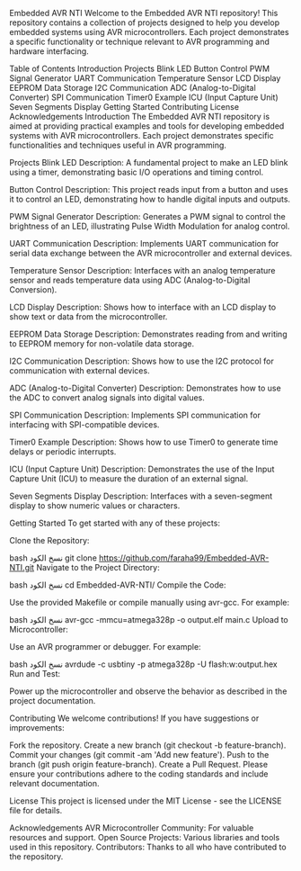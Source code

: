 Embedded AVR NTI
Welcome to the Embedded AVR NTI repository! This repository contains a collection of projects designed to help you develop embedded systems using AVR microcontrollers. Each project demonstrates a specific functionality or technique relevant to AVR programming and hardware interfacing.

Table of Contents
Introduction
Projects
Blink LED
Button Control
PWM Signal Generator
UART Communication
Temperature Sensor
LCD Display
EEPROM Data Storage
I2C Communication
ADC (Analog-to-Digital Converter)
SPI Communication
Timer0 Example
ICU (Input Capture Unit)
Seven Segments Display
Getting Started
Contributing
License
Acknowledgements
Introduction
The Embedded AVR NTI repository is aimed at providing practical examples and tools for developing embedded systems with AVR microcontrollers. Each project demonstrates specific functionalities and techniques useful in AVR programming.

Projects
Blink LED
Description: A fundamental project to make an LED blink using a timer, demonstrating basic I/O operations and timing control.

Button Control
Description: This project reads input from a button and uses it to control an LED, demonstrating how to handle digital inputs and outputs.

PWM Signal Generator
Description: Generates a PWM signal to control the brightness of an LED, illustrating Pulse Width Modulation for analog control.

UART Communication
Description: Implements UART communication for serial data exchange between the AVR microcontroller and external devices.

Temperature Sensor
Description: Interfaces with an analog temperature sensor and reads temperature data using ADC (Analog-to-Digital Conversion).

LCD Display
Description: Shows how to interface with an LCD display to show text or data from the microcontroller.

EEPROM Data Storage
Description: Demonstrates reading from and writing to EEPROM memory for non-volatile data storage.

I2C Communication
Description: Shows how to use the I2C protocol for communication with external devices.

ADC (Analog-to-Digital Converter)
Description: Demonstrates how to use the ADC to convert analog signals into digital values.

SPI Communication
Description: Implements SPI communication for interfacing with SPI-compatible devices.

Timer0 Example
Description: Shows how to use Timer0 to generate time delays or periodic interrupts.

ICU (Input Capture Unit)
Description: Demonstrates the use of the Input Capture Unit (ICU) to measure the duration of an external signal.

Seven Segments Display
Description: Interfaces with a seven-segment display to show numeric values or characters.

Getting Started
To get started with any of these projects:

Clone the Repository:

bash
نسخ الكود
git clone https://github.com/faraha99/Embedded-AVR-NTI.git
Navigate to the Project Directory:

bash
نسخ الكود
cd Embedded-AVR-NTI/<project-folder>
Compile the Code:

Use the provided Makefile or compile manually using avr-gcc. For example:

bash
نسخ الكود
avr-gcc -mmcu=atmega328p -o output.elf main.c
Upload to Microcontroller:

Use an AVR programmer or debugger. For example:

bash
نسخ الكود
avrdude -c usbtiny -p atmega328p -U flash:w:output.hex
Run and Test:

Power up the microcontroller and observe the behavior as described in the project documentation.

Contributing
We welcome contributions! If you have suggestions or improvements:

Fork the repository.
Create a new branch (git checkout -b feature-branch).
Commit your changes (git commit -am 'Add new feature').
Push to the branch (git push origin feature-branch).
Create a Pull Request.
Please ensure your contributions adhere to the coding standards and include relevant documentation.

License
This project is licensed under the MIT License - see the LICENSE file for details.

Acknowledgements
AVR Microcontroller Community: For valuable resources and support.
Open Source Projects: Various libraries and tools used in this repository.
Contributors: Thanks to all who have contributed to the repository.
